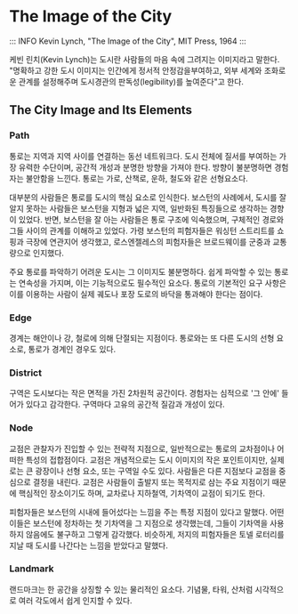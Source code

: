 # The Image of the City

::: INFO
Kevin Lynch, "The Image of the City", MIT Press, 1964
:::

케빈 린치(Kevin Lynch)는 도시란 사람들의 마음 속에 그려지는 이미지라고 말한다. "명확하고 강한 도시 이미지는 인간에게 정서적 안정감을부여하고, 외부 세계와 조화로운 관계를 설정해주며 도시경관의 판독성(legibility)를 높여준다"고 한다. 

## The City Image and Its Elements

### Path

통로는 지역과 지역 사이를 연결하는 동선 네트워크다. 도시 전체에 질서를 부여하는 가장 유력한 수단이며, 공간적 개성과 분명한 방향을 가져야 한다. 방향이 불분명하면 경험자는 불안함을 느낀다. 통로는 가로, 산책로, 운하, 철도와 같은 선형요소다.

대부분의 사람들은 통로를 도시의 핵심 요소로 인식한다. 보스턴의 사례에서, 도시를 잘 알지 못하는 사람들은 보스턴을 지형과 넓은 지역, 일반화된 특징들으로 생각하는 경향이 있었다. 반면, 보스턴을 잘 아는 사람들은 통로 구조에 익숙했으며, 구체적인 경로와 그들 사이의 관계를 이해하고 있었다. 가령 보스턴의 피험자들은 워싱턴 스트리트를 쇼핑과 극장에 연관지어 생각했고, 로스엔젤레스의 피험자들은 브로드웨이를 군중과 교통량으로 인지했다.

주요 통로를 파악하기 어려운 도시는 그 이미지도 불분명하다. 쉽게 파악할 수 있는 통로는 연속성을 가지며, 이는 기능적으로도 필수적인 요소다. 통로의 기본적인 요구 사항은 이를 이용하는 사람이 실제 궤도나 포장 도로의 바닥을 통과해야 한다는 점이다.

### Edge

경계는 해안이나 강, 철로에 의해 단절되는 지점이다. 통로와는 또 다른 도시의 선형 요소로, 통로가 경계인 경우도 있다.

### District

구역은 도시보다는 작은 면적을 가진 2차원적 공간이다. 경험자는 심적으로 '그 안에' 들어가 있다고 감각한다. 구역마다 고유의 공간적 질감과 개성이 있다.

### Node

교점은 관찰자가 진입할 수 있는 전략적 지점으로, 일반적으로는 통로의 교차점이나 어떠한 특성의 접합점이다. 교점은 개념적으로는 도시 이미지의 작은 포인트이지만, 실제로는 큰 광장이나 선형 요소, 또는 구역일 수도 있다. 사람들은 다른 지점보다 교점을 중심으로 결정을 내린다. 교점은 사람들이 출발지 또는 목적지로 삼는 주요 지점이기 때문에 핵심적인 장소이기도 하며, 교차로나 지하철역, 기차역이 교점이 되기도 한다.

피험자들은 보스턴의 시내에 들어섰다는 느낌을 주는 특정 지점이 있다고 말했다. 어떤 이들은 보스턴에 정차하는 첫 기차역을 그 지점으로 생각했는데, 그들이 기차역을 사용하지 않음에도 불구하고 그렇게 감각했다. 비슷하게, 저지의 피험자들은 토넬 로터리를 지날 때 도시를 나간다는 느낌을 받았다고 말했다.

### Landmark

랜드마크는 한 공간을 상징할 수 있는 물리적인 요소다. 기념물, 타워, 산처럼 시각적으로 여러 각도에서 쉽게 인지할 수 있다.
